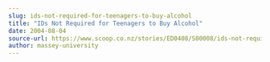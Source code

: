 ```yaml
---
slug: ids-not-required-for-teenagers-to-buy-alcohol
title: "IDs Not Required for Teenagers to Buy Alcohol"
date: 2004-08-04
source-url: https://www.scoop.co.nz/stories/ED0408/S00008/ids-not-required-for-teenagers-to-buy-alcohol.htm
author: massey-university
---
```

